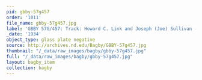 ```yaml
---
pid: gbby-57g457
order: '1011'
file_name: gbby-57g457.jpg
label: 'GBBY 57G/457: Track: Howard C. Link and Joseph (Joe) Sullivan - 1934'
_date: '1934'
object_type: glass plate negative
source: http://archives.nd.edu/Bagby/GBBY-57g457.jpg
thumbnail: "/_data/raw_images/bagby/gbby-57g457.jpg"
full: "/_data/raw_images/bagby/gbby-57g457.jpg"
layout: bagby_item
collection: bagby
---
```

